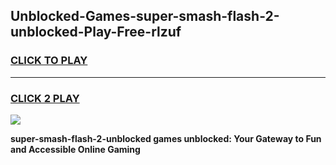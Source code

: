 
## Unblocked-Games-super-smash-flash-2-unblocked-Play-Free-rlzuf
<h3>
<a href="https://premium76.site?title=super-smash-flash-2-unblocked&ref=18A1">CLICK TO PLAY</a></h3>
<hr>

<h3>
<a href="https://premium76.site?title=super-smash-flash-2-unblocked&ref=18A1">CLICK 2 PLAY</a>
  
</h3>

<a href="https://premium76.site?title=super-smash-flash-2-unblocked&ref=18A1"><img src="https://clearcache.store/games.png"></a>


**super-smash-flash-2-unblocked games unblocked: Your Gateway to Fun and Accessible Online Gaming**
